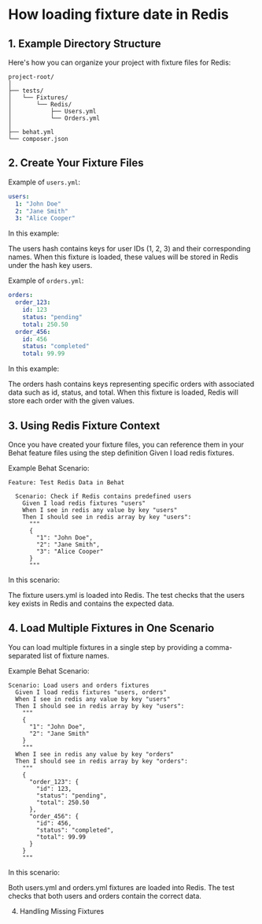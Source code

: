 # How loading fixture date in Redis

## 1. Example Directory Structure
Here's how you can organize your project with fixture files for Redis:
```
project-root/
│
├── tests/
│   └── Fixtures/
│       └── Redis/
│           ├── Users.yml
│           └── Orders.yml
│
├── behat.yml
└── composer.json
```

## 2. Create Your Fixture Files
Example of `users.yml`:
```yaml
users:
  1: "John Doe"
  2: "Jane Smith"
  3: "Alice Cooper"
```
In this example:

The users hash contains keys for user IDs (1, 2, 3) and their corresponding names.
When this fixture is loaded, these values will be stored in Redis under the hash key users.

Example of `orders.yml`:
```yaml
orders:
  order_123:
    id: 123
    status: "pending"
    total: 250.50
  order_456:
    id: 456
    status: "completed"
    total: 99.99
```
In this example:

The orders hash contains keys representing specific orders with associated data such as id, status, and total.
When this fixture is loaded, Redis will store each order with the given values.

## 3. Using Redis Fixture Context
Once you have created your fixture files, you can reference them in your Behat feature files using the step definition Given I load redis fixtures.

Example Behat Scenario:
```gherkin
Feature: Test Redis Data in Behat

  Scenario: Check if Redis contains predefined users
    Given I load redis fixtures "users"
    When I see in redis any value by key "users"
    Then I should see in redis array by key "users":
      """
      {
        "1": "John Doe",
        "2": "Jane Smith",
        "3": "Alice Cooper"
      }
      """
```
In this scenario:

The fixture users.yml is loaded into Redis.
The test checks that the users key exists in Redis and contains the expected data.

## 4. Load Multiple Fixtures in One Scenario
   You can load multiple fixtures in a single step by providing a comma-separated list of fixture names.

Example Behat Scenario:
```gherkin
Scenario: Load users and orders fixtures
  Given I load redis fixtures "users, orders"
  When I see in redis any value by key "users"
  Then I should see in redis array by key "users":
    """
    {
      "1": "John Doe",
      "2": "Jane Smith"
    }
    """
  When I see in redis any value by key "orders"
  Then I should see in redis array by key "orders":
    """
    {
      "order_123": {
        "id": 123,
        "status": "pending",
        "total": 250.50
      },
      "order_456": {
        "id": 456,
        "status": "completed",
        "total": 99.99
      }
    }
    """
```
In this scenario:

Both users.yml and orders.yml fixtures are loaded into Redis.
The test checks that both users and orders contain the correct data.

4. Handling Missing Fixtures